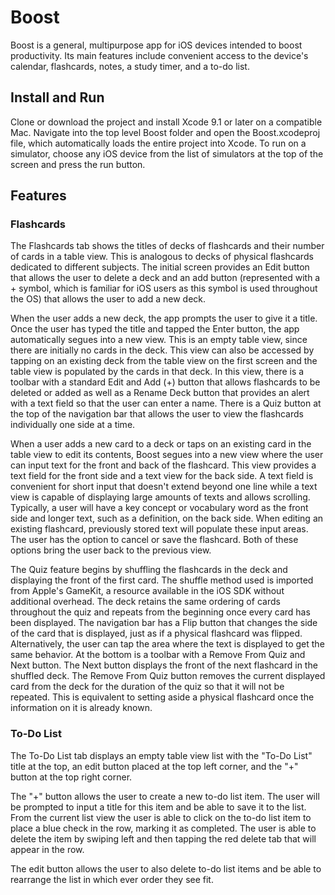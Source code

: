 # Boost
Boost is a general, multipurpose app for iOS devices intended to boost productivity. Its main features include convenient access to the device's calendar, flashcards, notes, a study timer, and a to-do list.

## Install and Run
Clone or download the project and install Xcode 9.1 or later on a compatible Mac. Navigate into the top level Boost folder and open the Boost.xcodeproj file, which automatically loads the entire project into Xcode. To run on a simulator, choose any iOS device from the list of simulators at the top of the screen and press the run button.

## Features

### Flashcards

The Flashcards tab shows the titles of decks of flashcards and their number of cards in a table view. This is analogous to decks of physical flashcards dedicated to different subjects. The initial screen provides an Edit button that allows the user to delete a deck and an add button (represented with a + symbol, which is familiar for iOS users as this symbol is used throughout the OS) that allows the user to add a new deck.

When the user adds a new deck, the app prompts the user to give it a title. Once the user has typed the title and tapped the Enter button, the app automatically segues into a new view. This is an empty table view, since there are initially no cards in the deck. This view can also be accessed by tapping on an existing deck from the table view on the first screen and the table view is populated by the cards in that deck. In this view, there is a toolbar with a standard Edit and Add (+) button that allows flashcards to be deleted or added as well as a Rename Deck button that provides an alert with a text field so that the user can enter a name. There is a Quiz button at the top of the navigation bar that allows the user to view the flashcards individually one side at a time.

When a user adds a new card to a deck or taps on an existing card in the table view to edit its contents, Boost segues into a new view where the user can input text for the front and back of the flashcard. This view provides a text field for the front side and a text view for the back side. A text field is convenient for short input that doesn't extend beyond one line while a text view is capable of displaying large amounts of texts and allows scrolling. Typically, a user will have a key concept or vocabulary word as the front side and longer text, such as a definition, on the back side. When editing an existing flashcard, previously stored text will populate these input areas. The user has the option to cancel or save the flashcard. Both of these options bring the user back to the previous view.

The Quiz feature begins by shuffling the flashcards in the deck and displaying the front of the first card. The shuffle method used is imported from Apple's GameKit, a resource available in the iOS SDK without additional overhead. The deck retains the same ordering of cards throughout the quiz and repeats from the beginning once every card has been displayed. The navigation bar has a Flip button that changes the side of the card that is displayed, just as if a physical flashcard was flipped. Alternatively, the user can tap the area where the text is displayed to get the same behavior. At the bottom is a toolbar with a Remove From Quiz and Next button. The Next button displays the front of the next flashcard in the shuffled deck. The Remove From Quiz button removes the current displayed card from the deck for the duration of the quiz so that it will not be repeated. This is equivalent to setting aside a physical flashcard once the information on it is already known.


### To-Do List

The To-Do List tab displays an empty table view list with the "To-Do List" title at the top, an edit button placed at the top left corner, and the "+" button at the top right corner. 

The "+" button allows the user to create a new to-do list item. The user will be prompted to input a title for this item and be able to save it to the list. From the current list view the user is able to click on the to-do list item to place a blue check in the row, marking it as completed. The user is able to delete the item by swiping left and then tapping the red delete tab that will appear in the row. 

The edit button allows the user to also delete to-do list items and be able to rearrange the list in which ever order they see fit.
